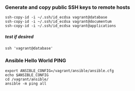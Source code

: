
### Generate and copy public SSH keys to remote hosts

    ssh-copy-id -i ~/.ssh/id_ecdsa vagrant@database
    ssh-copy-id -i ~/.ssh/id_ecdsa vagrant@documentum
    ssh-copy-id -i ~/.ssh/id_ecdsa vagrant@applications

##### test if desired

    ssh 'vagrant@database'
  
### Ansible Hello World PING

    export ANSIBLE_CONFIG=/vagrant/ansible/ansible.cfg
    echo $ANSIBLE_CONFIG
    cd /vagrant/ansible/
    ansible -m ping all

    